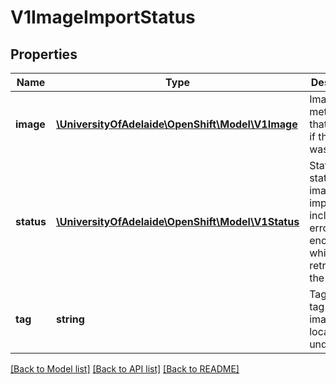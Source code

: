 # V1ImageImportStatus

## Properties
Name | Type | Description | Notes
------------ | ------------- | ------------- | -------------
**image** | [**\UniversityOfAdelaide\OpenShift\Model\V1Image**](V1Image.md) | Image is the metadata of that image, if the image was located | [optional] 
**status** | [**\UniversityOfAdelaide\OpenShift\Model\V1Status**](V1Status.md) | Status is the status of the image import, including errors encountered while retrieving the image | 
**tag** | **string** | Tag is the tag this image was located under, if any | [optional] 

[[Back to Model list]](../README.md#documentation-for-models) [[Back to API list]](../README.md#documentation-for-api-endpoints) [[Back to README]](../README.md)


